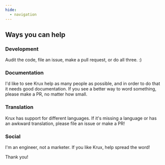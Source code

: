 ```yaml
---
hide:
  - navigation
---
```


## Ways you can help
### Development
Audit the code, file an issue, make a pull request, or do all three. :)

### Documentation
I'd like to see Krux help as many people as possible, and in order to do that it needs good documentation. If you see a better way to word something, please make a PR, no matter how small.

### Translation
Krux has support for different languages. If it's missing a language or has an awkward translation, please file an issue or make a PR!

### Social
I'm an engineer, not a marketer. If you like Krux, help spread the word!

Thank you!